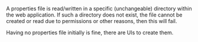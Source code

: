 A properties file is read/written in a specific (unchangeable) directory within the web application. If such a directory does not exist, the file cannot be created or read due to permissions or other reasons, then this will fail.

Having no properties file initially is fine, there are UIs to create them.